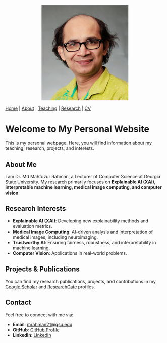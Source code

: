 <p align="center">
  <img src="images/faculty_headshot.jpg" width="275" alt="Profile Picture">
</p>



[Home](README.md)     |     [About](README.md)     |      [Teaching](teaching.md)     |      [Research](research.md)        |       [CV](images/CV_Md_Mahfuzur_Rahman_Jan_12_2025.pdf) 


# Welcome to My Personal Website

This is my personal webpage. Here, you will find information about my teaching, research, projects, and interests.

## About Me
I am Dr. Md Mahfuzur Rahman, a Lecturer of Computer Science at Georgia State University. My research primarily focuses on **Explainable AI (XAI), interpretable machine learning, medical image computing, and computer vision**.

## Research Interests
- **Explainable AI (XAI)**: Developing new explainability methods and evaluation metrics.
- **Medical Image Computing**: AI-driven analysis and interpretation of medical images, including neuroimaging.
- **Trustworthy AI**: Ensuring fairness, robustness, and interpretability in machine learning.
- **Computer Vision**: Applications in real-world problems.


## Projects & Publications
You can find my research publications, projects, and contributions in my [Google Scholar](https://scholar.google.com/citations?user=pTlFm6IAAAAJ&hl=en&oi=ao) and [ResearchGate](https://www.researchgate.net/profile/Md-Mahfuzur-Rahman-15) profiles.

## Contact
Feel free to connect with me via:
- **Email**: [mrahman21@gsu.edu](mrahman21@gsu.edu)
- **GitHub**: [GitHub Profile](https://github.com/mmrahman21)
- **LinkedIn**: [LinkedIn](https://www.linkedin.com/in/mrahman22/)
  
